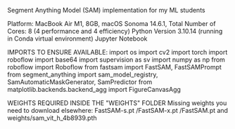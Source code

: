 Segment Anything Model (SAM) implementation for my ML students

Platform: MacBook Air M1, 8GB, macOS Sonoma 14.6.1, Total Number of Cores: 8 (4 performance and 4 efficiency) Python Version 3.10.14 (running in Conda virtual environment) Jupyter Notebook

IMPORTS TO ENSURE AVAILABLE: 
import os import cv2 
import torch 
import roboflow 
import base64 
import supervision as sv 
import numpy as np 
from roboflow import Roboflow 
from fastsam import FastSAM, FastSAMPrompt 
from segment_anything import sam_model_registry, SamAutomaticMaskGenerator, SamPredictor 
from matplotlib.backends.backend_agg import FigureCanvasAgg


WEIGHTS REQUIRED INSIDE THE "WEIGHTS" FOLDER
Missing weights you need to download elsewhere: FastSAM-s.pt /FastSAM-x.pt /FastSAM.pt and weights/sam_vit_h_4b8939.pth
